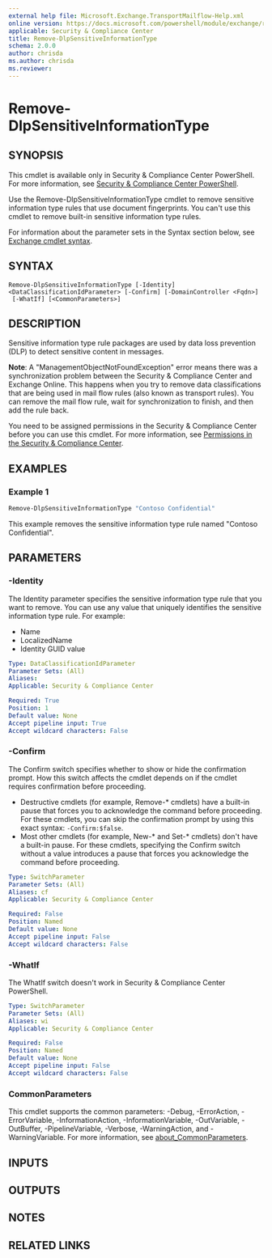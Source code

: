 ```yaml
---
external help file: Microsoft.Exchange.TransportMailflow-Help.xml
online version: https://docs.microsoft.com/powershell/module/exchange/remove-dlpsensitiveinformationtype
applicable: Security & Compliance Center
title: Remove-DlpSensitiveInformationType
schema: 2.0.0
author: chrisda
ms.author: chrisda
ms.reviewer:
---
```


# Remove-DlpSensitiveInformationType

## SYNOPSIS
This cmdlet is available only in Security & Compliance Center PowerShell. For more information, see [Security & Compliance Center PowerShell](https://docs.microsoft.com/powershell/exchange/scc-powershell).

Use the Remove-DlpSensitiveInformationType cmdlet to remove sensitive information type rules that use document fingerprints. You can't use this cmdlet to remove built-in sensitive information type rules.

For information about the parameter sets in the Syntax section below, see [Exchange cmdlet syntax](https://docs.microsoft.com/powershell/exchange/exchange-cmdlet-syntax).

## SYNTAX

```
Remove-DlpSensitiveInformationType [-Identity] <DataClassificationIdParameter> [-Confirm] [-DomainController <Fqdn>]
 [-WhatIf] [<CommonParameters>]
```

## DESCRIPTION
Sensitive information type rule packages are used by data loss prevention (DLP) to detect sensitive content in messages.

**Note**: A "ManagementObjectNotFoundException" error means there was a synchronization problem between the Security & Compliance Center and Exchange Online. This happens when you try to remove data classifications that are being used in mail flow rules (also known as transport rules). You can remove the mail flow rule, wait for synchronization to finish, and then add the rule back.

You need to be assigned permissions in the Security & Compliance Center before you can use this cmdlet. For more information, see [Permissions in the Security & Compliance Center](https://docs.microsoft.com/microsoft-365/security/office-365-security/permissions-in-the-security-and-compliance-center).

## EXAMPLES

### Example 1
```powershell
Remove-DlpSensitiveInformationType "Contoso Confidential"
```

This example removes the sensitive information type rule named "Contoso Confidential".

## PARAMETERS

### -Identity
The Identity parameter specifies the sensitive information type rule that you want to remove. You can use any value that uniquely identifies the sensitive information type rule. For example:

- Name
- LocalizedName
- Identity GUID value

```yaml
Type: DataClassificationIdParameter
Parameter Sets: (All)
Aliases:
Applicable: Security & Compliance Center

Required: True
Position: 1
Default value: None
Accept pipeline input: True
Accept wildcard characters: False
```

### -Confirm
The Confirm switch specifies whether to show or hide the confirmation prompt. How this switch affects the cmdlet depends on if the cmdlet requires confirmation before proceeding.

- Destructive cmdlets (for example, Remove-\* cmdlets) have a built-in pause that forces you to acknowledge the command before proceeding. For these cmdlets, you can skip the confirmation prompt by using this exact syntax: `-Confirm:$false`.
- Most other cmdlets (for example, New-\* and Set-\* cmdlets) don't have a built-in pause. For these cmdlets, specifying the Confirm switch without a value introduces a pause that forces you acknowledge the command before proceeding.

```yaml
Type: SwitchParameter
Parameter Sets: (All)
Aliases: cf
Applicable: Security & Compliance Center

Required: False
Position: Named
Default value: None
Accept pipeline input: False
Accept wildcard characters: False
```

### -WhatIf
The WhatIf switch doesn't work in Security & Compliance Center PowerShell.

```yaml
Type: SwitchParameter
Parameter Sets: (All)
Aliases: wi
Applicable: Security & Compliance Center

Required: False
Position: Named
Default value: None
Accept pipeline input: False
Accept wildcard characters: False
```

### CommonParameters
This cmdlet supports the common parameters: -Debug, -ErrorAction, -ErrorVariable, -InformationAction, -InformationVariable, -OutVariable, -OutBuffer, -PipelineVariable, -Verbose, -WarningAction, and -WarningVariable. For more information, see [about_CommonParameters](https://go.microsoft.com/fwlink/p/?LinkID=113216).

## INPUTS

###  

## OUTPUTS

###  

## NOTES

## RELATED LINKS
